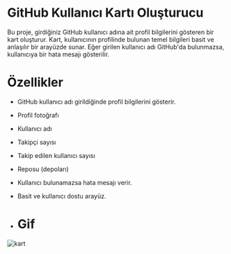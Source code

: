 # GitHub Kullanıcı Kartı Oluşturucu
Bu proje, girdiğiniz GitHub kullanıcı adına ait profil bilgilerini gösteren bir kart oluşturur. Kart, kullanıcının profilinde bulunan temel bilgileri basit ve anlaşılır bir arayüzde sunar. Eğer girilen kullanıcı adı GitHub'da bulunmazsa, kullanıcıya bir hata mesajı gösterilir.

# Özellikler
- GitHub kullanıcı adı girildiğinde profil bilgilerini gösterir.
- Profil fotoğrafı
- Kullanıcı adı
- Takipçi sayısı
- Takip edilen kullanıcı sayısı
- Reposu (depoları)
- Kullanıcı bulunamazsa hata mesajı verir.
- Basit ve kullanıcı dostu arayüz.

- # Gif
  
![kart](https://github.com/user-attachments/assets/15548e20-772e-46c7-bf98-d1a3f213fe8c)
